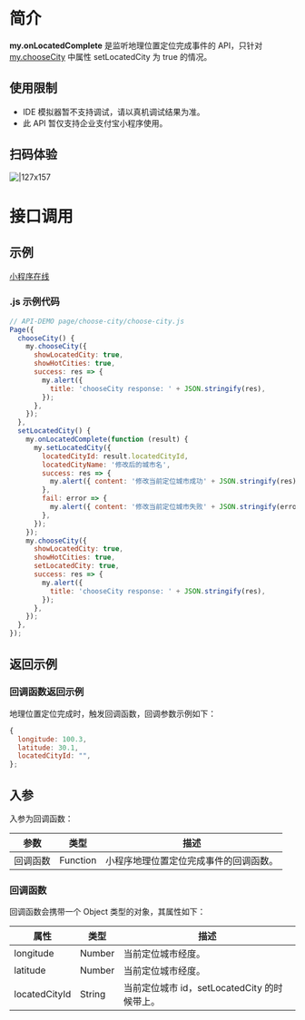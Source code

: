 # 简介

**my.onLocatedComplete** 是监听地理位置定位完成事件的 API，只针对 [my.chooseCity](https://opendocs.alipay.com/mini/api/ui-city) 中属性 setLocatedCity 为 true 的情况。

## 使用限制

- IDE 模拟器暂不支持调试，请以真机调试结果为准。
- 此 API 暂仅支持企业支付宝小程序使用。

## 扫码体验

![|127x157](https://mdn.alipayobjects.com/afts/img/A*uGCmRImDNksq0wpOl9aflwBkAa8wAA/original?bz=openpt_doc&t=2sNXA_LmBkuW7-CwiT-HUAAAAABkMK8AAAAA#align=left&display=inline&height=157&margin=%5Bobject%20Object%5D&originHeight=157&originWidth=127&status=done&style=none&width=127)

# 接口调用

## 示例

[小程序在线](https://opendocs.alipay.com/openbox/mini/opendocs/choose-city?view=preview&defaultPage=pages/index/index&defaultOpenedFiles=pages/index/index&theme=light)

### .js 示例代码

```javascript
// API-DEMO page/choose-city/choose-city.js
Page({
  chooseCity() {
    my.chooseCity({
      showLocatedCity: true,
      showHotCities: true,
      success: res => {
        my.alert({
          title: 'chooseCity response: ' + JSON.stringify(res),
        });
      },
    });
  },
  setLocatedCity() {
    my.onLocatedComplete(function (result) {
      my.setLocatedCity({
        locatedCityId: result.locatedCityId,
        locatedCityName: '修改后的城市名',
        success: res => {
          my.alert({ content: '修改当前定位城市成功' + JSON.stringify(res) });
        },
        fail: error => {
          my.alert({ content: '修改当前定位城市失败' + JSON.stringify(error) });
        },
      });
    });
    my.chooseCity({
      showLocatedCity: true,
      showHotCities: true,
      setLocatedCity: true,
      success: res => {
        my.alert({
          title: 'chooseCity response: ' + JSON.stringify(res),
        });
      },
    });
  },
});
```

## 返回示例

### 回调函数返回示例

地理位置定位完成时，触发回调函数，回调参数示例如下：

```javascript
{
  longitude: 100.3,
  latitude: 30.1,
  locatedCityId: "",
};
```

## 入参

入参为回调函数：

| **参数** | **类型** | **描述**                               |
| -------- | -------- | -------------------------------------- |
| 回调函数 | Function | 小程序地理位置定位完成事件的回调函数。 |

### 回调函数

回调函数会携带一个 Object 类型的对象，其属性如下：

| **属性**      | **类型** | **描述**                                     |
| ------------- | -------- | -------------------------------------------- |
| longitude     | Number   | 当前定位城市经度。                           |
| latitude      | Number   | 当前定位城市经度。                           |
| locatedCityId | String   | 当前定位城市 id，setLocatedCity 的时候带上。 |
